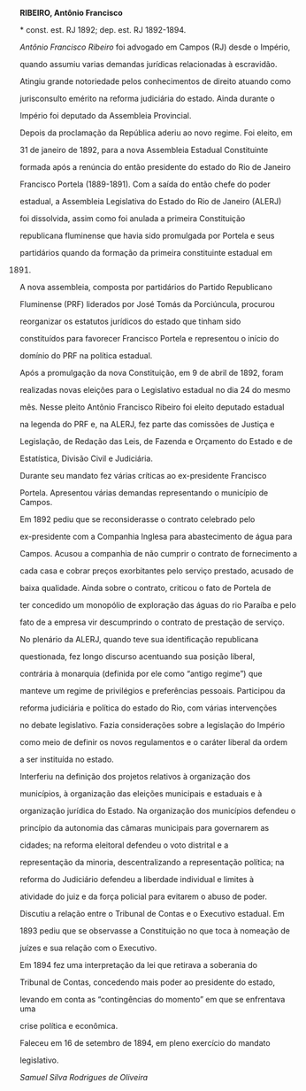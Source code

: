 **RIBEIRO, Antônio Francisco**



\* const. est. RJ 1892; dep. est. RJ 1892-1894.



*Antônio Francisco Ribeiro* foi advogado em Campos (RJ) desde o Império,

quando assumiu varias demandas jurídicas relacionadas à escravidão.

Atingiu grande notoriedade pelos conhecimentos de direito atuando como

jurisconsulto emérito na reforma judiciária do estado. Ainda durante o

Império foi deputado da Assembleia Provincial.



Depois da proclamação da República aderiu ao novo regime. Foi eleito, em

31 de janeiro de 1892, para a nova Assembleia Estadual Constituinte

formada após a renúncia do então presidente do estado do Rio de Janeiro

Francisco Portela (1889-1891). Com a saída do então chefe do poder

estadual, a Assembleia Legislativa do Estado do Rio de Janeiro (ALERJ)

foi dissolvida, assim como foi anulada a primeira Constituição

republicana fluminense que havia sido promulgada por Portela e seus

partidários quando da formação da primeira constituinte estadual em

1891.



A nova assembleia, composta por partidários do Partido Republicano

Fluminense (PRF) liderados por José Tomás da Porciúncula, procurou

reorganizar os estatutos jurídicos do estado que tinham sido

constituídos para favorecer Francisco Portela e representou o início do

domínio do PRF na política estadual.



Após a promulgação da nova Constituição, em 9 de abril de 1892, foram

realizadas novas eleições para o Legislativo estadual no dia 24 do mesmo

mês. Nesse pleito Antônio Francisco Ribeiro foi eleito deputado estadual

na legenda do PRF e, na ALERJ, fez parte das comissões de Justiça e

Legislação, de Redação das Leis, de Fazenda e Orçamento do Estado e de

Estatística, Divisão Civil e Judiciária.



Durante seu mandato fez várias críticas ao ex-presidente Francisco

Portela. Apresentou várias demandas representando o município de Campos.

Em 1892 pediu que se reconsiderasse o contrato celebrado pelo

ex-presidente com a Companhia Inglesa para abastecimento de água para

Campos. Acusou a companhia de não cumprir o contrato de fornecimento a

cada casa e cobrar preços exorbitantes pelo serviço prestado, acusado de

baixa qualidade. Ainda sobre o contrato, criticou o fato de Portela de

ter concedido um monopólio de exploração das águas do rio Paraíba e pelo

fato de a empresa vir descumprindo o contrato de prestação de serviço.



No plenário da ALERJ, quando teve sua identificação republicana

questionada, fez longo discurso acentuando sua posição liberal,

contrária à monarquia (definida por ele como “antigo regime”) que

manteve um regime de privilégios e preferências pessoais. Participou da

reforma judiciária e política do estado do Rio, com várias intervenções

no debate legislativo. Fazia considerações sobre a legislação do Império

como meio de definir os novos regulamentos e o caráter liberal da ordem

a ser instituída no estado.



Interferiu na definição dos projetos relativos à organização dos

municípios, à organização das eleições municipais e estaduais e à

organização jurídica do Estado. Na organização dos municípios defendeu o

princípio da autonomia das câmaras municipais para governarem as

cidades; na reforma eleitoral defendeu o voto distrital e a

representação da minoria, descentralizando a representação política; na

reforma do Judiciário defendeu a liberdade individual e limites à

atividade do juiz e da força policial para evitarem o abuso de poder.

Discutiu a relação entre o Tribunal de Contas e o Executivo estadual. Em

1893 pediu que se observasse a Constituição no que toca à nomeação de

juízes e sua relação com o Executivo.



Em 1894 fez uma interpretação da lei que retirava a soberania do

Tribunal de Contas, concedendo mais poder ao presidente do estado,

levando em conta as “contingências do momento” em que se enfrentava uma

crise política e econômica.



Faleceu em 16 de setembro de 1894, em pleno exercício do mandato

legislativo.



*Samuel Silva Rodrigues de Oliveira*



